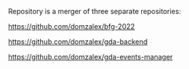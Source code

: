 Repository is a merger of three separate repositories:

https://github.com/domzalex/bfg-2022

https://github.com/domzalex/gda-backend

https://github.com/domzalex/gda-events-manager
